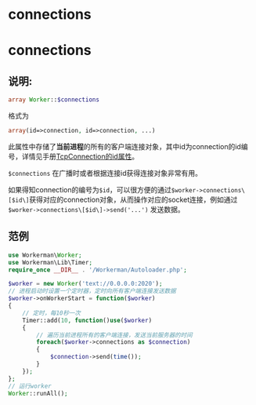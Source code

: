 # connections

# connections

## 说明:


```php 
array Worker::$connections

```
格式为


```php 
array(id=>connection, id=>connection, ...)

```
此属性中存储了**当前进程**的所有的客户端连接对象，其中id为connection的id编号，详情见手册[TcpConnection的id属性](315338)。

```$connections``` 在广播时或者根据连接id获得连接对象非常有用。

如果得知connection的编号为```$id```，可以很方便的通过```$worker->connections\[$id\]```获得对应的connection对象，从而操作对应的socket连接，例如通过```$worker->connections\[$id\]->send('...')``` 发送数据。

## 范例


```php 
use Workerman\Worker;
use Workerman\Lib\Timer;
require_once __DIR__ . '/Workerman/Autoloader.php';

$worker = new Worker('text://0.0.0.0:2020');
// 进程启动时设置一个定时器，定时向所有客户端连接发送数据
$worker->onWorkerStart = function($worker)
{
    // 定时，每10秒一次
    Timer::add(10, function()use($worker)
    {
        // 遍历当前进程所有的客户端连接，发送当前服务器的时间
        foreach($worker->connections as $connection)
        {
            $connection->send(time());
        }
    });
};
// 运行worker
Worker::runAll();

```